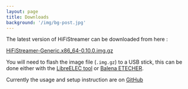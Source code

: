 ```yaml
---
layout: page
title: Downloads
background: '/img/bg-post.jpg'
---
```


The latest version of HiFiStreamer can be downloaded from here :

[HiFiStreamer-Generic.x86_64-0.10.0.img.gz](https://github.com/orenskl/HiFiStreamer/releases/download/0.10.0/HiFiStreamer-Generic.x86_64-0.10.0.img.gz)

You will need to flash the image file (`.img.gz`) to a USB stick, this can be done either with the [LibreELEC tool](https://libreelec.tv/downloads/) or [Balena ETECHER](https://www.balena.io/etcher).

Currently the usage and setup instruction are on [GitHub](https://github.com/orenskl/HiFiStreamer#readme)

